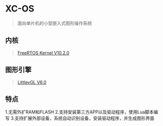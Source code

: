 # XC-OS
> 面向单片机的小型嵌入式图形操作系统

## 内核
> [FreeRTOS Kernel V10.2.0](https://www.freertos.org)

## 图形引擎
> [LittlevGL V6.0](https://github.com/littlevgl/lvgl)

## 特点
  1.无需外扩RAM和FLASH
  2.支持安装第三方APP以及驱动程序，使用Lua脚本编写
  3.支持扩展外部设备，系统自动识别设备，安装驱动程序，并生成图形界面

